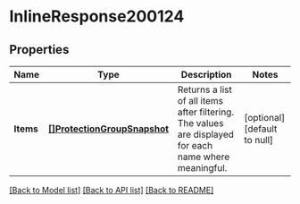 # InlineResponse200124

## Properties
Name | Type | Description | Notes
------------ | ------------- | ------------- | -------------
**Items** | [**[]ProtectionGroupSnapshot**](ProtectionGroupSnapshot.md) | Returns a list of all items after filtering. The values are displayed for each name where meaningful. | [optional] [default to null]

[[Back to Model list]](../README.md#documentation-for-models) [[Back to API list]](../README.md#documentation-for-api-endpoints) [[Back to README]](../README.md)

